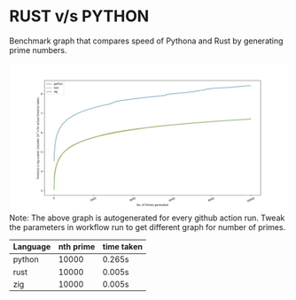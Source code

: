 # RUST v/s PYTHON

Benchmark graph that compares speed of Pythona and Rust by generating prime numbers.

![Benchmark image](./output.jpg)
Note: The above graph is autogenerated for every github action run. Tweak the parameters in workflow run to get different graph for number of primes.

|Language|nth prime|time taken|
|---|---|---|
|python|10000|0.265s|
|rust|10000|0.005s|
|zig|10000|0.005s|